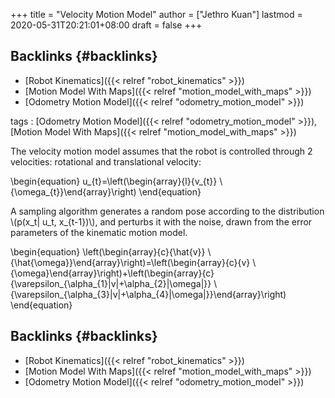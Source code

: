 +++
title = "Velocity Motion Model"
author = ["Jethro Kuan"]
lastmod = 2020-05-31T20:21:01+08:00
draft = false
+++

## Backlinks {#backlinks}

- [Robot Kinematics]({{< relref "robot_kinematics" >}})
- [Motion Model With Maps]({{< relref "motion_model_with_maps" >}})
- [Odometry Motion Model]({{< relref "odometry_motion_model" >}})

tags
: [Odometry Motion Model]({{< relref "odometry_motion_model" >}}), [Motion Model With Maps]({{< relref "motion_model_with_maps" >}})

The velocity motion model assumes that the robot is controlled through
2 velocities: rotational and translational velocity:

\begin{equation}
u\_{t}=\left(\begin{array}{l}{v\_{t}} \\ {\omega\_{t}}\end{array}\right)
\end{equation}

A sampling algorithm generates a random pose according to the
distribution \\(p(x_t| u_t, x\_{t-1})\\), and perturbs it with the noise,
drawn from the error parameters of the kinematic motion model.

\begin{equation}
\left(\begin{array}{c}{\hat{v}} \\ {\hat{\omega}}\end{array}\right)=\left(\begin{array}{c}{v} \\ {\omega}\end{array}\right)+\left(\begin{array}{c}{\varepsilon\_{\alpha\_{1}|v|+\alpha\_{2}|\omega|}} \\ {\varepsilon\_{\alpha\_{3}|v|+\alpha\_{4}|\omega|}}\end{array}\right)
\end{equation}

## Backlinks {#backlinks}

- [Robot Kinematics]({{< relref "robot_kinematics" >}})
- [Motion Model With Maps]({{< relref "motion_model_with_maps" >}})
- [Odometry Motion Model]({{< relref "odometry_motion_model" >}})
